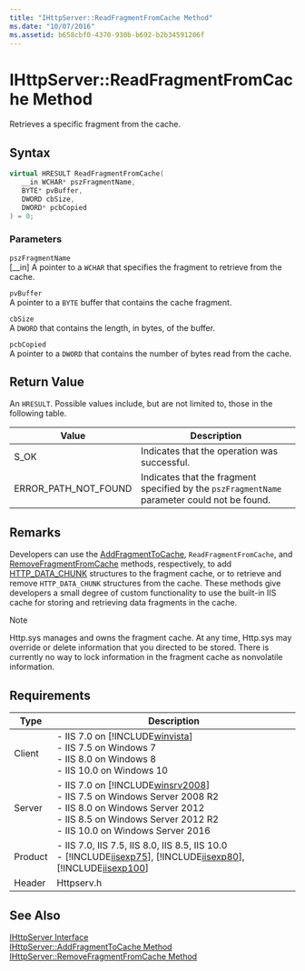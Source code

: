 ```yaml
---
title: "IHttpServer::ReadFragmentFromCache Method"
ms.date: "10/07/2016"
ms.assetid: b658cbf0-4370-930b-b692-b2b34591206f
---
```

# IHttpServer::ReadFragmentFromCache Method
Retrieves a specific fragment from the cache.  
  
## Syntax  
  
```cpp  
virtual HRESULT ReadFragmentFromCache(  
   __in WCHAR* pszFragmentName,  
   BYTE* pvBuffer,  
   DWORD cbSize,  
   DWORD* pcbCopied  
) = 0;  
```  
  
### Parameters  
 `pszFragmentName`  
 [__in] A pointer to a `WCHAR` that specifies the fragment to retrieve from the cache.  
  
 `pvBuffer`  
 A pointer to a `BYTE` buffer that contains the cache fragment.  
  
 `cbSize`  
 A `DWORD` that contains the length, in bytes, of the buffer.  
  
 `pcbCopied`  
 A pointer to a `DWORD` that contains the number of bytes read from the cache.  
  
## Return Value  
 An `HRESULT`. Possible values include, but are not limited to, those in the following table.  
  
|Value|Description|  
|-----------|-----------------|  
|S_OK|Indicates that the operation was successful.|  
|ERROR_PATH_NOT_FOUND|Indicates that the fragment specified by the `pszFragmentName` parameter could not be found.|  
  
## Remarks  
 Developers can use the [AddFragmentToCache](../../web-development-reference/native-code-api-reference/ihttpserver-addfragmenttocache-method.md), `ReadFragmentFromCache`, and [RemoveFragmentFromCache](../../web-development-reference/native-code-api-reference/ihttpserver-removefragmentfromcache-method.md) methods, respectively, to add [HTTP_DATA_CHUNK](https://go.microsoft.com/fwlink/?LinkId=56011) structures to the fragment cache, or to retrieve and remove `HTTP_DATA_CHUNK` structures from the cache. These methods give developers a small degree of custom functionality to use the built-in IIS cache for storing and retrieving data fragments in the cache.  
  
> [!NOTE]
>  Http.sys manages and owns the fragment cache. At any time, Http.sys may override or delete information that you directed to be stored. There is currently no way to lock information in the fragment cache as nonvolatile information.  
  
## Requirements  
  
|Type|Description|  
|----------|-----------------|  
|Client|-   IIS 7.0 on [!INCLUDE[winvista](../../wmi-provider/includes/winvista-md.md)]<br />-   IIS 7.5 on Windows 7<br />-   IIS 8.0 on Windows 8<br />-   IIS 10.0 on Windows 10|  
|Server|-   IIS 7.0 on [!INCLUDE[winsrv2008](../../wmi-provider/includes/winsrv2008-md.md)]<br />-   IIS 7.5 on Windows Server 2008 R2<br />-   IIS 8.0 on Windows Server 2012<br />-   IIS 8.5 on Windows Server 2012 R2<br />-   IIS 10.0 on Windows Server 2016|  
|Product|-   IIS 7.0, IIS 7.5, IIS 8.0, IIS 8.5, IIS 10.0<br />-   [!INCLUDE[iisexp75](../../web-development-reference/native-code-api-reference/includes/iisexp75-md.md)], [!INCLUDE[iisexp80](../../web-development-reference/native-code-api-reference/includes/iisexp80-md.md)], [!INCLUDE[iisexp100](../../web-development-reference/native-code-api-reference/includes/iisexp100-md.md)]|  
|Header|Httpserv.h|  
  
## See Also  
 [IHttpServer Interface](../../web-development-reference/native-code-api-reference/ihttpserver-interface.md)   
 [IHttpServer::AddFragmentToCache Method](../../web-development-reference/native-code-api-reference/ihttpserver-addfragmenttocache-method.md)   
 [IHttpServer::RemoveFragmentFromCache Method](../../web-development-reference/native-code-api-reference/ihttpserver-removefragmentfromcache-method.md)